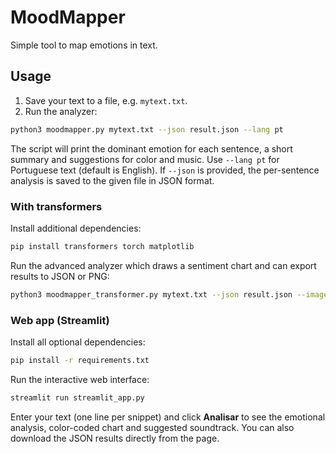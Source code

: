 # MoodMapper

Simple tool to map emotions in text.

## Usage

1. Save your text to a file, e.g. `mytext.txt`.
2. Run the analyzer:

```bash
python3 moodmapper.py mytext.txt --json result.json --lang pt
```

The script will print the dominant emotion for each sentence, a short summary
and suggestions for color and music. Use `--lang pt` for Portuguese text (default
is English). If `--json` is provided, the per-sentence analysis is saved to the
given file in JSON format.

### With transformers

Install additional dependencies:

```bash
pip install transformers torch matplotlib
```

Run the advanced analyzer which draws a sentiment chart and can export results to JSON or PNG:

```bash
python3 moodmapper_transformer.py mytext.txt --json result.json --image grafico.png
```

### Web app (Streamlit)

Install all optional dependencies:

```bash
pip install -r requirements.txt
```

Run the interactive web interface:

```bash
streamlit run streamlit_app.py
```

Enter your text (one line per snippet) and click **Analisar** to see the emotional analysis, color-coded chart and suggested soundtrack. You can also download the JSON results directly from the page.
